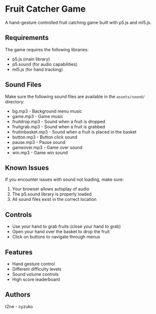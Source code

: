 # Fruit Catcher Game

A hand-gesture controlled fruit catching game built with p5.js and ml5.js.

## Requirements

The game requires the following libraries:
- p5.js (main library)
- p5.sound (for audio capabilities)
- ml5.js (for hand tracking)

## Sound Files

Make sure the following sound files are available in the `assets/sound/` directory:
- bg.mp3 - Background menu music
- game.mp3 - Game music
- fruitdrop.mp3 - Sound when a fruit is dropped
- fruitgrab.mp3 - Sound when a fruit is grabbed
- fruitinbasket.mp3 - Sound when a fruit is placed in the basket
- button.mp3 - Button click sound
- pause.mp3 - Pause sound
- gameover.mp3 - Game over sound
- win.mp3 - Game win sound

## Known Issues

If you encounter issues with sound not loading, make sure:
1. Your browser allows autoplay of audio
2. The p5.sound library is properly loaded
3. All sound files exist in the correct location

## Controls

- Use your hand to grab fruits (close your hand to grab)
- Open your hand over the basket to drop the fruit
- Click on buttons to navigate through menus

## Features

- Hand gesture control
- Different difficulty levels
- Sound volume controls
- High score leaderboard

## Authors

t2ne - cyzuko

<!-- Falta:
- Refazer o objective e instruções sem a drawSecondaryScreen (e depois eliminar isso)
- Fix botões na objectiveScreen
- Habilitar o jogador para jogar com 2 mãos ou mais pra multiplayer
- Usar assets para a fruta e para o basket
- Fix do bug em que a fruta dá freeze e nenhuma outra spawna
- ...
 -->
